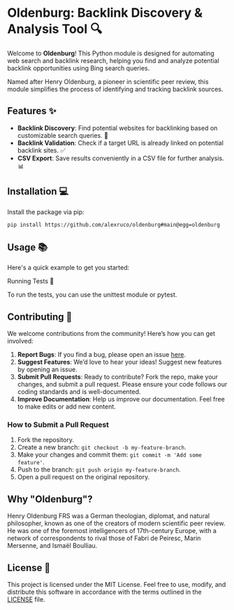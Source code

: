 # Oldenburg: Backlink Discovery & Analysis Tool 🔍

Welcome to **Oldenburg**! This Python module is designed for automating web search and backlink research, helping you find and analyze potential backlink opportunities using Bing search queries.

Named after Henry Oldenburg, a pioneer in scientific peer review, this module simplifies the process of identifying and tracking backlink sources.

## Features ✨

- **Backlink Discovery**: Find potential websites for backlinking based on customizable search queries. 🔗
- **Backlink Validation**: Check if a target URL is already linked on potential backlink sites. ✅
- **CSV Export**: Save results conveniently in a CSV file for further analysis. 📊

## Installation 💻

Install the package via pip:

```bash
pip install https://github.com/alexruco/oldenburg#main@egg=oldenburg
```

## Usage 📚

Here's a quick example to get you started:
<!--
```python
from oldenburg import run_backlink_checker

# Define your parameters
domain = "suittest.com"
search_query = "no-code testing tools site:.es"
backlink_query = "your backlink query"

# Run the backlink checker
run_backlink_checker(domain=domain, query=search_query, backlink_query=backlink_query)
```
-->

Running Tests 🧪

To run the tests, you can use the unittest module or pytest.


<!--
```bash
python -m unittest discover tests
# or
pytest
```
-->

## Contributing 🤝

We welcome contributions from the community! Here’s how you can get involved:

1. **Report Bugs**: If you find a bug, please open an issue [here](https://github.com/alexruco/oldenburg/issues).
2. **Suggest Features**: We’d love to hear your ideas! Suggest new features by opening an issue.
3. **Submit Pull Requests**: Ready to contribute? Fork the repo, make your changes, and submit a pull request. Please ensure your code follows our coding standards and is well-documented.
4. **Improve Documentation**: Help us improve our documentation. Feel free to make edits or add new content.

### How to Submit a Pull Request

1. Fork the repository.
2. Create a new branch: `git checkout -b my-feature-branch`.
3. Make your changes and commit them: `git commit -m 'Add some feature'`.
4. Push to the branch: `git push origin my-feature-branch`.
5. Open a pull request on the original repository.

## Why "Oldenburg"?

Henry Oldenburg FRS was a German theologian, diplomat, and natural philosopher, known as one of the creators of modern scientific peer review. He was one of the foremost intelligencers of 17th-century Europe, with a network of correspondents to rival those of Fabri de Peiresc, Marin Mersenne, and Ismaël Boulliau. 

## License 📄

This project is licensed under the MIT License. Feel free to use, modify, and distribute this software in accordance with the terms outlined in the [LICENSE](LICENSE) file.

